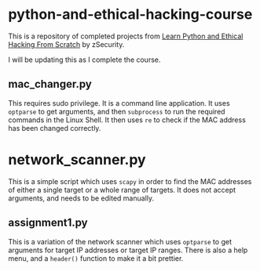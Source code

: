 # python-and-ethical-hacking-course
This is a repository of completed projects from [Learn Python and Ethical Hacking From Scratch](https://www.udemy.com/course/learn-python-and-ethical-hacking-from-scratch/) by zSecurity.

I will be updating this as I complete the course. 

## mac_changer.py
This requires sudo privilege. It is a command line application. It uses `optparse` to get arguments, and then `subprocess` to run the required commands in the Linux Shell. It then uses `re` to check if the MAC address has been changed correctly. 

# network_scanner.py
This is a simple script which uses `scapy` in order to find the MAC addresses of either a single target or a whole range of targets. It does not accept arguments, and needs to be edited manually. 

## assignment1.py
This is a variation of the network scanner which uses `optparse` to get arguments for target IP addresses or target IP ranges. There is also a help menu, and a `header()` function to make it a bit prettier. 
